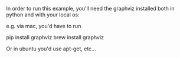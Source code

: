 In order to run this example, you'll need the graphviz installed both in python and with your local os:

e.g. via mac, you'd have to run 

pip install graphviz
brew install graphviz

Or in ubuntu you'd use apt-get, etc...

